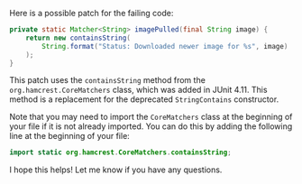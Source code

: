Here is a possible patch for the failing code:

```java
private static Matcher<String> imagePulled(final String image) {
    return new containsString(
        String.format("Status: Downloaded newer image for %s", image)
    );
}
```

This patch uses the `containsString` method from the `org.hamcrest.CoreMatchers` class, which was added in JUnit 4.11. This method is a replacement for the deprecated `StringContains` constructor.

Note that you may need to import the `CoreMatchers` class at the beginning of your file if it is not already imported. You can do this by adding the following line at the beginning of your file:

```java
import static org.hamcrest.CoreMatchers.containsString;
```

I hope this helps! Let me know if you have any questions.